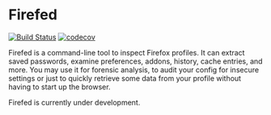 # Firefed

[![Build Status](https://travis-ci.org/numirias/firefed.svg?branch=master)](https://travis-ci.org/numirias/firefed)
[![codecov](https://codecov.io/gh/numirias/firefed/branch/master/graph/badge.svg)](https://codecov.io/gh/numirias/firefed)

Firefed is a command-line tool to inspect Firefox profiles. It can extract saved passwords, examine preferences, addons, history, cache entries, and more. You may use it for forensic analysis, to audit your config for insecure settings or just to quickly retrieve some data from your profile without having to start up the browser.

Firefed is currently under development.
